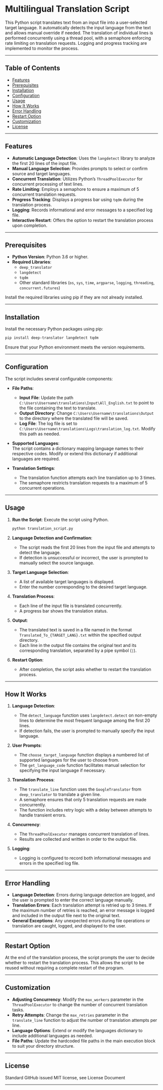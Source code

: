 # Multilingual Translation Script

This Python script translates text from an input file into a user-selected target language. It automatically detects the input language from the text and allows manual override if needed. The translation of individual lines is performed concurrently using a thread pool, with a semaphore enforcing rate limiting on translation requests. Logging and progress tracking are implemented to monitor the process.

---

## Table of Contents

- [Features](#features)
- [Prerequisites](#prerequisites)
- [Installation](#installation)
- [Configuration](#configuration)
- [Usage](#usage)
- [How It Works](#how-it-works)
- [Error Handling](#error-handling)
- [Restart Option](#restart-option)
- [Customization](#customization)
- [License](#license)

---

## Features

- **Automatic Language Detection**: Uses the `langdetect` library to analyze the first 20 lines of the input file.
- **Manual Language Selection**: Provides prompts to select or confirm source and target languages.
- **Concurrent Translation**: Utilizes Python’s `ThreadPoolExecutor` for concurrent processing of text lines.
- **Rate Limiting**: Employs a semaphore to ensure a maximum of 5 concurrent translation requests.
- **Progress Tracking**: Displays a progress bar using `tqdm` during the translation process.
- **Logging**: Records informational and error messages to a specified log file.
- **Interactive Restart**: Offers the option to restart the translation process upon completion.

---

## Prerequisites

- **Python Version**: Python 3.6 or higher.
- **Required Libraries**:
  - `deep_translator`
  - `langdetect`
  - `tqdm`
  - Other standard libraries (`os`, `sys`, `time`, `argparse`, `logging`, `threading`, `concurrent.futures`)

Install the required libraries using pip if they are not already installed.

---

## Installation

Install the necessary Python packages using pip:

```bash
pip install deep-translator langdetect tqdm
```

Ensure that your Python environment meets the version requirements.

---

## Configuration

The script includes several configurable components:

- **File Paths**:
  - **Input File**: Update the path `C:\Users\Username\translations\Input\All_English.txt` to point to the file containing the text to translate.
  - **Output Directory**: Change `C:\Users\Username\translations\Output` to the directory where the translated file will be saved.
  - **Log File**: The log file is set to `C:\Users\Username\translations\Logs\translation_log.txt`. Modify this path as needed.

- **Supported Languages**:  
  The script contains a dictionary mapping language names to their respective codes. Modify or extend this dictionary if additional languages are required.

- **Translation Settings**:
  - The translation function attempts each line translation up to 3 times.
  - The semaphore restricts translation requests to a maximum of 5 concurrent operations.

---

## Usage

1. **Run the Script**: Execute the script using Python.

   ```bash
   python translation_script.py
   ```

2. **Language Detection and Confirmation**:
   - The script reads the first 20 lines from the input file and attempts to detect the language.
   - If detection is unsuccessful or incorrect, the user is prompted to manually select the source language.

3. **Target Language Selection**:
   - A list of available target languages is displayed.
   - Enter the number corresponding to the desired target language.

4. **Translation Process**:
   - Each line of the input file is translated concurrently.
   - A progress bar shows the translation status.

5. **Output**:
   - The translated text is saved in a file named in the format `Translated_To_{TARGET_LANG}.txt` within the specified output directory.
   - Each line in the output file contains the original text and its corresponding translation, separated by a pipe symbol (`|`).

6. **Restart Option**:
   - After completion, the script asks whether to restart the translation process.

---

## How It Works

1. **Language Detection**:
   - The `detect_language` function uses `langdetect.detect` on non-empty lines to determine the most frequent language among the first 20 lines.
   - If detection fails, the user is prompted to manually specify the input language.

2. **User Prompts**:
   - The `choose_target_language` function displays a numbered list of supported languages for the user to choose from.
   - The `get_language_code` function facilitates manual selection for specifying the input language if necessary.

3. **Translation Process**:
   - The `translate_line` function uses the `GoogleTranslator` from `deep_translator` to translate a given line.
   - A semaphore ensures that only 5 translation requests are made concurrently.
   - The function includes retry logic with a delay between attempts to handle transient errors.

4. **Concurrency**:
   - The `ThreadPoolExecutor` manages concurrent translation of lines.
   - Results are collected and written in order to the output file.

5. **Logging**:
   - Logging is configured to record both informational messages and errors in the specified log file.

---

## Error Handling

- **Language Detection**: Errors during language detection are logged, and the user is prompted to enter the correct language manually.
- **Translation Errors**: Each translation attempt is retried up to 3 times. If the maximum number of retries is reached, an error message is logged and included in the output file next to the original text.
- **General Exceptions**: Any unexpected errors during file operations or translation are caught, logged, and displayed to the user.

---

## Restart Option

At the end of the translation process, the script prompts the user to decide whether to restart the translation process. This allows the script to be reused without requiring a complete restart of the program.

---

## Customization

- **Adjusting Concurrency**: Modify the `max_workers` parameter in the `ThreadPoolExecutor` to change the number of concurrent translation tasks.
- **Retry Attempts**: Change the `max_retries` parameter in the `translate_line` function to adjust the number of translation attempts per line.
- **Language Options**: Extend or modify the languages dictionary to include additional languages as needed.
- **File Paths**: Update the hardcoded file paths in the main execution block to suit your directory structure.

---

## License

Standard GitHub issued MIT license, see License Document

---

